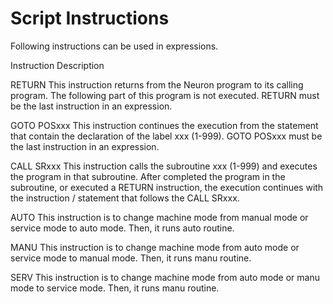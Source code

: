 # Script Instructions

Following instructions can be used in expressions.

Instruction Description

RETURN This instruction returns from the Neuron program to its calling program. The following part of this program is not executed. RETURN must be the last instruction in an expression.

GOTO POSxxx This instruction continues the execution from the statement that contain the declaration of the label xxx (1-999). GOTO POSxxx must be the last instruction in an expression.

CALL SRxxx This instruction calls the subroutine xxx (1-999) and executes the program in that subroutine. After completed the program in the subroutine, or executed a RETURN instruction, the execution continues with the instruction / statement that follows the CALL SRxxx.

AUTO This instruction is to change machine mode from manual mode or service mode to auto mode. Then, it runs auto routine.

MANU This instruction is to change machine mode from auto mode or service mode to manual mode. Then, it runs manu routine.

SERV This instruction is to change machine mode from auto mode or manu mode to service mode. Then, it runs manu routine.
